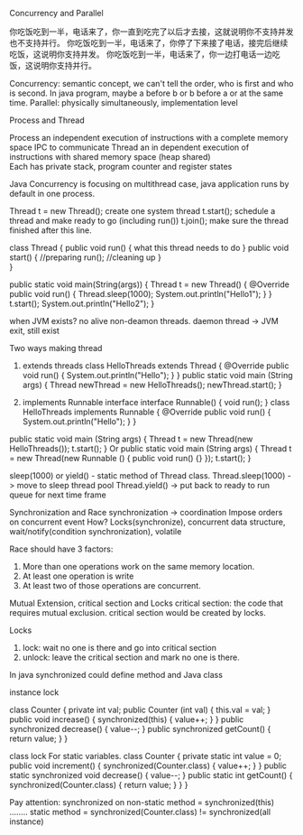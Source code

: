 Concurrency and Parallel

你吃饭吃到一半，电话来了，你一直到吃完了以后才去接，这就说明你不支持并发也不支持并行。
你吃饭吃到一半，电话来了，你停了下来接了电话，接完后继续吃饭，这说明你支持并发。
你吃饭吃到一半，电话来了，你一边打电话一边吃饭，这说明你支持并行。

Concurrency: semantic concept, we can't tell the order, who is first and who is second.
             In java program, maybe a before b or b before a or at the same time.
Parallel: physically simultaneously, implementation level

Process and Thread

Process
an independent execution of instructions with a complete memory space
IPC to communicate
Thread
an in dependent execution of instructions with shared memory space (heap shared)  
Each has private stack, program counter and register states

Java Concurrency is focusing on multithread case, java application runs by default in one process.

Thread t = new Thread(); create one system thread
t.start(); schedule a thread and make ready to go (including run())
t.join(); make sure the thread finished after this line.

class Thread {
  public void run() {
    what this thread needs to do
  }
  public void start() {
    //preparing
    run();
    //cleaning up
  }  
}

public static void main(String(args)) {
  Thread t = new Thread() {
    @Override
    public void run() {
      Thread.sleep(1000);
      System.out.println("Hello1");
    }
  }
  t.start();
  System.out.println("Hello2");
}

when JVM exists?
no alive non-deamon threads.
daemon thread -> JVM exit, still exist

Two ways making thread
1. extends threads
  class HelloThreads extends Thread {
    @Override
    public void run() {
      System.out.println("Hello");
    }
  }
  public static void main (String args) {
    Thread newThread = new HelloThreads();
    newThread.start();
  }

2. implements Runnable interface
  interface Runnable() {
    void run();
  }
  class HelloThreads implements Runnable {
    @Override
    public void run() {
      System.out.println("Hello");
    }
  }

  public static void main (String args) {
    Thread t = new Thread(new HelloThreads());
    t.start();
  }
Or
public static void main (String args) {
  Thread t = new Thread(new Runnable () {
      public void run() {}
    });
  t.start();
}

sleep(1000) or yield() - static method of Thread class.
Thread.sleep(1000) -> move to sleep thread pool
Thread.yield() -> put back to ready to run queue for next time frame

Synchronization and Race
synchronization -> coordination
Impose orders on concurrent event
How?
Locks(synchronize), concurrent data structure, wait/notify(condition synchronization), volatile

Race should have 3 factors:
1. More than one operations work on the same memory location.
2. At least one operation is write
3. At least two of those operations are concurrent.

Mutual Extension, critical section and Locks
critical section: the code that requires mutual exclusion.
critical section would be created by locks.

Locks
1. lock: wait no one is there and go into critical section
2. unlock: leave the critical section and mark no one is there.

In java
synchronized could define method and Java class

instance lock

class Counter {
  private int val;
  public Counter (int val) {
    this.val = val;
  }
  public void increase() {
    synchronized(this) {
      value++;
    }
  }
  public synchronized decrease() {
    value--;
  }
  public synchronized getCount() {
    return value;
  }
}

class lock
For static variables.
class Counter {
  private static int value = 0;
  public void increment() {
    synchronized(Counter.class) {
      value++;
    }
  }
  public static synchronized void decrease() {
    value--;
  }
  public static int getCount() {
    synchronized(Counter.class) {
      return value;
    }
  }
}

Pay attention:
synchronized on non-static method = synchronized(this)
........        static     method = synchronized(Counter.class) != synchronized(all instance)

